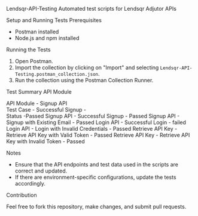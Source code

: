  Lendsqr-API-Testing
 Automated test scripts for Lendsqr Adjutor APIs 

 Setup and Running Tests
 Prerequisites
- Postman installed
- Node.js and npm installed

 Running the Tests

1. Open Postman.
2. Import the collection by clicking on "Import" and selecting `Lendsqr-API-Testing.postman_collection.json`.
3. Run the collection using the Postman Collection Runner.

 Test Summary
  API Module  

 API Module  - Signup API  
 Test Case   -  Successful Signup           -                    
 Status      -Passed
 Signup API   -      Successful Signup            -                   Passed 
 Signup API    -      Signup with Existing Email   -                   Passed 
 Login API      -     Successful Login              -                  failed 
 Login API       -    Login with Invalid Credentials -                 Passed 
 Retrieve API Key -   Retrieve API Key with Valid Token -               Passed 
 Retrieve API Key  -  Retrieve API Key with Invalid Token  -           Passed 

Notes

- Ensure that the API endpoints and test data used in the scripts are correct and updated.
- If there are environment-specific configurations, update the tests accordingly.

 Contribution

Feel free to fork this repository, make changes, and submit pull requests.


